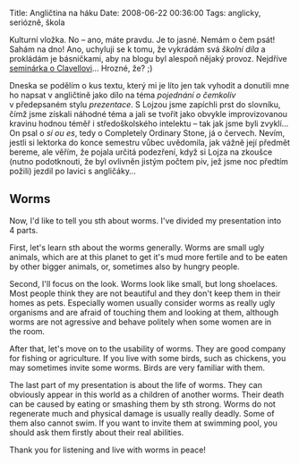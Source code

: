 Title: Angličtina na háku
Date: 2008-06-22 00:36:00
Tags: anglicky, seriózně, škola

Kulturní vložka. No – ano, máte pravdu. Je to jasné. Nemám o čem
psát! Sahám na dno! Ano, uchyluji se k tomu, že vykrádám svá
*školní díla* a prokládám je básničkami, aby na blogu byl alespoň
nějaký provoz. Nejdříve
[seminárka o Clavellovi](http://blog.javorek.net/2008/06/14/sogun/)…
Hrozné, že? ;)

Dneska se podělím o kus textu, který mi je líto jen tak vyhodit a
donutili mne ho napsat v angličtině jako dílo na téma
*pojednání o čemkoliv* v předepsaném stylu *prezentace*. S Lojzou
jsme zapíchli prst do slovníku, čímž jsme získali náhodné téma a
jali se tvořit jako obvykle improvizovanou kravinu hodnou téměř
i středoškolského intelektu – tak jak jsme byli zvyklí… On psal
o *sí ou es*, tedy o Completely Ordinary Stone, já o červech.
Nevím, jestli si lektorka do konce semestru vůbec uvědomila, jak
vážně její předmět bereme, ale věřím, že pojala určitá podezření,
když si Lojza na zkoušce (nutno podotknouti, že byl ovlivněn jistým
počtem piv, jež jsme noc předtím požili) jezdil po lavici
s angličáky…

## Worms

Now, I'd like to tell you sth about worms. I've divided my
presentation into 4 parts.

First, let's learn sth about the worms generally. Worms are small
ugly animals, which are at this planet to get it's mud more fertile
and to be eaten by other bigger animals, or, sometimes also by
hungry people.

Second, I'll focus on the look. Worms look like small, but long
shoelaces. Most people think they are not beautiful and they don't
keep them in their homes as pets. Especially women usually consider
worms as really ugly organisms and are afraid of touching them and
looking at them, although worms are not agressive and behave
politely when some women are in the room.

After that, let's move on to the usability of worms. They are good
company for fishing or agriculture. If you live with some birds,
such as chickens, you may sometimes invite some worms. Birds are
very familiar with them.

The last part of my presentation is about the life of worms. They
can obviously appear in this world as a children of another worms.
Their death can be caused by eating or smashing them by sth strong.
Worms do not regenerate much and physical damage is usually really
deadly. Some of them also cannot swim. If you want to invite them
at swimming pool, you should ask them firstly about their real
abilities.

Thank you for listening and live with worms in peace!